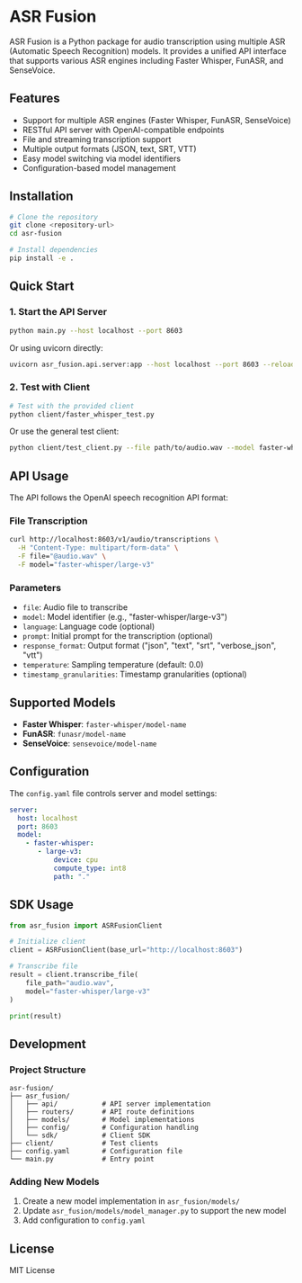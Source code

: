 # ASR Fusion

ASR Fusion is a Python package for audio transcription using multiple ASR (Automatic Speech Recognition) models. It provides a unified API interface that supports various ASR engines including Faster Whisper, FunASR, and SenseVoice.

## Features

- Support for multiple ASR engines (Faster Whisper, FunASR, SenseVoice)
- RESTful API server with OpenAI-compatible endpoints
- File and streaming transcription support
- Multiple output formats (JSON, text, SRT, VTT)
- Easy model switching via model identifiers
- Configuration-based model management

## Installation

```bash
# Clone the repository
git clone <repository-url>
cd asr-fusion

# Install dependencies
pip install -e .
```

## Quick Start

### 1. Start the API Server

```bash
python main.py --host localhost --port 8603
```

Or using uvicorn directly:

```bash
uvicorn asr_fusion.api.server:app --host localhost --port 8603 --reload
```

### 2. Test with Client

```bash
# Test with the provided client
python client/faster_whisper_test.py
```

Or use the general test client:

```bash
python client/test_client.py --file path/to/audio.wav --model faster-whisper/large-v3
```

## API Usage

The API follows the OpenAI speech recognition API format:

### File Transcription

```bash
curl http://localhost:8603/v1/audio/transcriptions \
  -H "Content-Type: multipart/form-data" \
  -F file="@audio.wav" \
  -F model="faster-whisper/large-v3"
```

### Parameters

- `file`: Audio file to transcribe
- `model`: Model identifier (e.g., "faster-whisper/large-v3")
- `language`: Language code (optional)
- `prompt`: Initial prompt for the transcription (optional)
- `response_format`: Output format ("json", "text", "srt", "verbose_json", "vtt")
- `temperature`: Sampling temperature (default: 0.0)
- `timestamp_granularities`: Timestamp granularities (optional)

## Supported Models

- **Faster Whisper**: `faster-whisper/model-name`
- **FunASR**: `funasr/model-name`
- **SenseVoice**: `sensevoice/model-name`

## Configuration

The `config.yaml` file controls server and model settings:

```yaml
server:
  host: localhost
  port: 8603
  model:
    - faster-whisper:
       - large-v3:   
           device: cpu
           compute_type: int8
           path: "."
```

## SDK Usage

```python
from asr_fusion import ASRFusionClient

# Initialize client
client = ASRFusionClient(base_url="http://localhost:8603")

# Transcribe file
result = client.transcribe_file(
    file_path="audio.wav",
    model="faster-whisper/large-v3"
)

print(result)
```

## Development

### Project Structure

```
asr-fusion/
├── asr_fusion/
│   ├── api/           # API server implementation
│   ├── routers/       # API route definitions
│   ├── models/        # Model implementations
│   ├── config/        # Configuration handling
│   └── sdk/           # Client SDK
├── client/            # Test clients
├── config.yaml        # Configuration file
└── main.py            # Entry point
```

### Adding New Models

1. Create a new model implementation in `asr_fusion/models/`
2. Update `asr_fusion/models/model_manager.py` to support the new model
3. Add configuration to `config.yaml`

## License

MIT License
